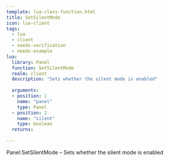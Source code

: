 ```yaml
---
template: lua-class-function.html
title: SetSilentMode
icon: lua-client
tags:
  - lua
  - client
  - needs-verification
  - needs-example
lua:
  library: Panel
  function: SetSilentMode
  realm: client
  description: "Sets whether the silent mode is enabled"
  
  arguments:
  - position: 1
    name: "panel"
    type: Panel
  - position: 2
    name: "silent"
    type: boolean
  returns:
    
---
```


<div class="lua__search__keywords">
Panel:SetSilentMode &#x2013; Sets whether the silent mode is enabled
</div>
